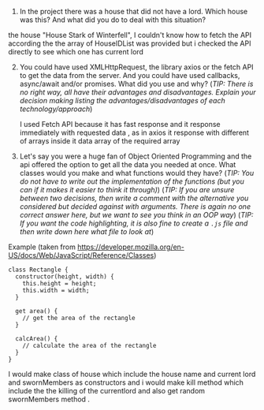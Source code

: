 1. In the project there was a house that did not have a lord. Which house was this? And what did you do to deal with this situation?

the house "House Stark of Winterfell", I couldn't know how to fetch the API according the the array of HouseIDList was provided but i checked the API directly to see which one has current lord

2. You could have used XMLHttpRequest, the library axios or the fetch API to get the data from the server. And you could have used callbacks, async/await and/or promises. What did you use and why?
   (_TIP: There is no right way, all have their advantages and disadvantages. Explain your decision making listing the advantages/disadvantages of each technology/approach_)

   I used Fetch API because it has fast response and it response immediately with requested data , as in axios it response with different of arrays inside it data array of the required array

3. Let's say you were a huge fan of Object Oriented Programming and the api offered the option to get all the data you needed at once. What classes would you make and what functions would they have?
   (_TIP: You do not have to write out the implementation of the functions (but you can if it makes it easier to think it through)_)
   (_TIP: If you are unsure between two decisions, then write a comment with the alternative you considered but decided against with arguments. There is again no one correct answer here, but we want to see you think in an OOP way_)
   (_TIP: If you want the code highlighting, it is also fine to create a `.js` file and then write down here what file to look at_)

Example (taken from https://developer.mozilla.org/en-US/docs/Web/JavaScript/Reference/Classes)

```
class Rectangle {
  constructor(height, width) {
    this.height = height;
    this.width = width;
  }

  get area() {
    // get the area of the rectangle
  }

  calcArea() {
    // calculate the area of the rectangle
  }
}
```

I would make class of house which include the house name and current lord and swornMembers as constructors and i would make kill method which include the the killing of the currentlord and also get random swornMembers method .
